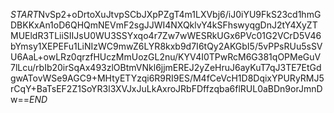 $START$NvSp2+oDrtoXuJtvpSCbJXpPZgT4m1LXVbj6/iJ0iYU9FkS23cd1hmGDBKKxAn1oD6QHQmNEVmF2sgJJWI4NXQklvY4kSFhswyqgDnJ2tY4XyZTMUEldR3TLiiSIIJsU0WU3SSYxqo4r7Zw7wWESRkUGx6PVc01G2VCrD5V46bYmsy1XEPEFu1LiNIzWC9mwZ6LYR8kxb9d7I6tQy2AKGbI5/5vPPsRUu5sSVU6AaL+owLRz0qrzfHUczMmUozGL2nu/KYV4I0TPwRcM6G381qOPMeGuV7lLcu/rbIb20irSqAx493zlOBtmVNkl6jjmEREJ2yZeHruJ6ayKuT7qJ3TE7EtGdgwATovWSe9AGC9+MHtyETYzqi6R9RI9ES/M4fCeVcH1D8DqixYPURyRMJ5rCqY+BaTsEF2Z1SoYR3l3XVJxJuLkAxroJRbFDffzqba6flRUL0aBDn9orJmnDw==$END$